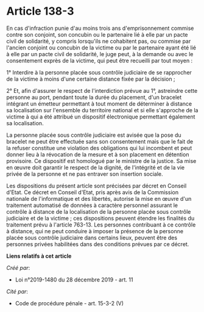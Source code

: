 # Article 138-3

En cas d'infraction punie d'au moins trois ans d'emprisonnement commise contre son conjoint, son concubin ou le partenaire
lié à elle par un pacte civil de solidarité, y compris lorsqu'ils ne cohabitent pas, ou commise par l'ancien conjoint ou
concubin de la victime ou par le partenaire ayant été lié à elle par un pacte civil de solidarité, le juge peut, à la demande
ou avec le consentement exprès de la victime, qui peut être recueilli par tout moyen :

1° Interdire à la personne placée sous contrôle judiciaire de se rapprocher de la victime à moins d'une certaine distance
fixée par la décision ;

2° Et, afin d'assurer le respect de l'interdiction prévue au 1°, astreindre cette personne au port, pendant toute la durée du
placement, d'un bracelet intégrant un émetteur permettant à tout moment de déterminer à distance sa localisation sur
l'ensemble du territoire national et si elle s'approche de la victime à qui a été attribué un dispositif électronique
permettant également sa localisation.

La personne placée sous contrôle judiciaire est avisée que la pose du bracelet ne peut être effectuée sans son consentement
mais que le fait de la refuser constitue une violation des obligations qui lui incombent et peut donner lieu à la révocation
de la mesure et à son placement en détention provisoire. Ce dispositif est homologué par le ministre de la justice. Sa mise
en œuvre doit garantir le respect de la dignité, de l'intégrité et de la vie privée de la personne et ne pas entraver son
insertion sociale.

Les dispositions du présent article sont précisées par décret en Conseil d'Etat. Ce décret en Conseil d'Etat, pris après avis
de la Commission nationale de l'informatique et des libertés, autorise la mise en œuvre d'un traitement automatisé de données
à caractère personnel assurant le contrôle à distance de la localisation de la personne placée sous contrôle judiciaire et de
la victime ; ces dispositions peuvent étendre les finalités du traitement prévu à l'article 763-13. Les personnes contribuant
à ce contrôle à distance, qui ne peut conduire à imposer la présence de la personne placée sous contrôle judiciaire dans
certains lieux, peuvent être des personnes privées habilitées dans des conditions prévues par ce décret.

**Liens relatifs à cet article**

_Créé par_:

  - Loi n°2019-1480 du 28 décembre 2019 - art. 11

_Cité par_:

  - Code de procédure pénale - art. 15-3-2 (V)
